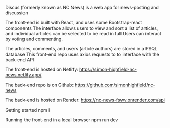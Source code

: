 Discus (formerly known as NC News) is a web app for news-posting and discussion

The front-end is built with React, and uses some Bootstrap-react components
The interface allows users to view and sort a list of articles, and individual articles can be selected to be read in full
Users can interact by voting and commenting.

The articles, comments, and users (article authors) are stored in a PSQL database
This front-end repo uses axios requests to to interface with the back-end API



The front-end is hosted on Netlify:
https://simon-highfield-nc-news.netlify.app/

The back-end repo is on Github:
https://github.com/simonhighfield/nc-news

The back-end is hosted on Render:
https://nc-news-fswv.onrender.com/api



Getting started
npm i

Running the front-end in a local browser
npm run dev

